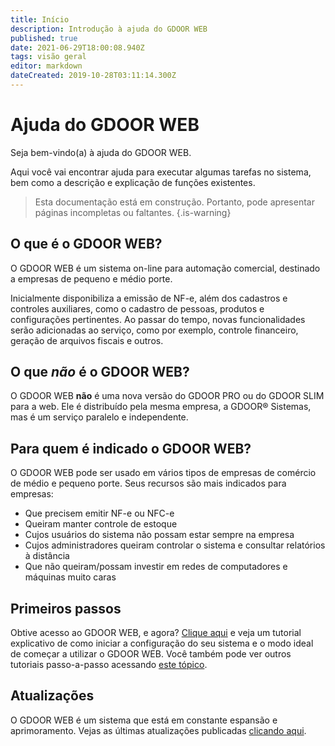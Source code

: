 ```yaml
---
title: Início
description: Introdução à ajuda do GDOOR WEB
published: true
date: 2021-06-29T18:00:08.940Z
tags: visão geral
editor: markdown
dateCreated: 2019-10-28T03:11:14.300Z
---
```


# Ajuda do GDOOR WEB

Seja bem-vindo(a) à ajuda do GDOOR WEB. 

Aqui você vai encontrar ajuda para executar algumas tarefas no sistema, bem como a descrição e explicação de funções existentes.

> Esta documentação está em construção. Portanto, pode apresentar páginas incompletas ou faltantes.
{.is-warning}

## O que é o GDOOR WEB?

O GDOOR WEB é um sistema on-line para automação comercial, destinado a empresas de pequeno e médio porte.

Inicialmente disponibiliza a emissão de NF-e, além dos cadastros e controles auxiliares, como o cadastro de pessoas, produtos e configurações pertinentes. Ao passar do tempo, novas funcionalidades serão adicionadas ao serviço, como por exemplo, controle financeiro, geração de arquivos fiscais e outros.

## O que _não_ é o GDOOR WEB?

O GDOOR WEB **não** é uma nova versão do GDOOR PRO ou do GDOOR SLIM para a web. Ele é distribuído pela mesma empresa, a GDOOR® Sistemas, mas é um serviço paralelo e independente.

## Para quem é indicado o GDOOR WEB?

O GDOOR WEB pode ser usado em vários tipos de empresas de comércio de médio e pequeno porte. Seus recursos são mais indicados para empresas:

- Que precisem emitir NF-e ou NFC-e
- Queiram manter controle de estoque
- Cujos usuários do sistema não possam estar sempre na empresa
- Cujos administradores queiram controlar o sistema e consultar relatórios à distância
- Que não queiram/possam investir em redes de computadores e máquinas muito caras

## Primeiros passos

Obtive acesso ao GDOOR WEB, e agora? [Clique aqui](/tutoriais/primeiros-passos) e veja um tutorial explicativo de como iniciar a configuração do seu sistema e o modo ideal de começar a utilizar o GDOOR WEB. Você também pode ver outros tutoriais passo-a-passo acessando [este tópico](/tutoriais).


## Atualizações

O GDOOR WEB é um sistema que está em constante espansão e aprimoramento. Vejas as últimas atualizações publicadas [clicando aqui](/atualizacoes).